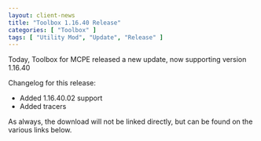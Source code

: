 ```yaml
---
layout: client-news
title: "Toolbox 1.16.40 Release"
categories: [ "Toolbox" ]
tags: [ "Utility Mod", "Update", "Release" ]
---
```


Today, Toolbox for MCPE released a new update, now supporting version 1.16.40

Changelog for this release:
- Added 1.16.40.02 support
- Added tracers

As always, the download will not be linked directly, but can be found on the various links below.
